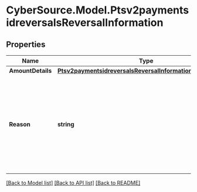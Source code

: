 # CyberSource.Model.Ptsv2paymentsidreversalsReversalInformation
## Properties

Name | Type | Description | Notes
------------ | ------------- | ------------- | -------------
**AmountDetails** | [**Ptsv2paymentsidreversalsReversalInformationAmountDetails**](Ptsv2paymentsidreversalsReversalInformationAmountDetails.md) |  | [optional] 
**Reason** | **string** | Reason for the authorization reversal. Possible value:   - &#x60;34&#x60;: Suspected fraud  CyberSource ignores this field for processors that do not support this value.  For details, see &#x60;auth_reversal_reason&#x60; field description in [Credit Card Services Using the SCMP API.](https://apps.cybersource.com/library/documentation/dev_guides/CC_Svcs_SCMP_API/html/)  | [optional] 

[[Back to Model list]](../README.md#documentation-for-models) [[Back to API list]](../README.md#documentation-for-api-endpoints) [[Back to README]](../README.md)

